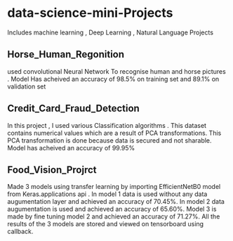# data-science-mini-Projects
Includes machine learning  , Deep Learning ,  Natural Language Projects

## Horse_Human_Regonition 
used convolutional Neural Network To recognise human and horse pictures . 
Model Has acheived an accuracy of 98.5% on training set and 89.1% on validation set

## Credit_Card_Fraud_Detection
In this project , I used various Classification algorithms . 
This dataset contains numerical values which are a result of PCA transformations. 
This PCA transformation is done because data is secured and not sharable. 
Model has acheived an accuracy of 99.95%


## Food_Vision_Projrct

Made 3 models using transfer learning by importing EfficientNetB0 model from Keras.applications api .
In model 1 data is used without any data augumentation layer and achieved an accuracy of 70.45%.
In model 2 data augumentation is used and achieved an accuracy of 65.60%.
Model 3 is made by fine tuning model 2 and achieved an accuracy of 71.27%.
All the results of the 3 models are stored and viewed on tensorboard using callback.

